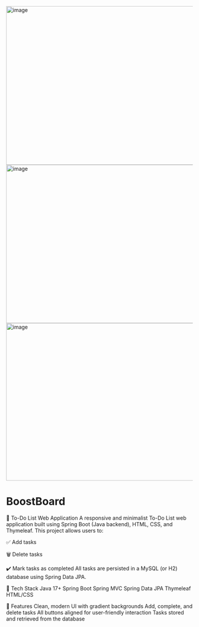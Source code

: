 <img width="959" height="428" alt="image" src="https://github.com/user-attachments/assets/a2c46197-8aaa-44be-a7ac-fb23cf9366e2" />
<img width="959" height="427" alt="image" src="https://github.com/user-attachments/assets/7cd6e06d-21d3-4947-918f-8e02b6a47e40" />
<img width="959" height="425" alt="image" src="https://github.com/user-attachments/assets/0698c419-1ac5-42ad-9fa3-d9f8829d5967" />

# BoostBoard

📝 To-Do List Web Application
A responsive and minimalist To-Do List web application built using Spring Boot (Java backend), HTML, CSS, and Thymeleaf.
This project allows users to:

✅ Add tasks

🗑️ Delete tasks

✔️ Mark tasks as completed
All tasks are persisted in a MySQL (or H2) database using Spring Data JPA.

🔧 Tech Stack
Java 17+
Spring Boot
Spring MVC
Spring Data JPA
Thymeleaf
HTML/CSS


📌 Features
Clean, modern UI with gradient backgrounds
Add, complete, and delete tasks
All buttons aligned for user-friendly interaction
Tasks stored and retrieved from the database

